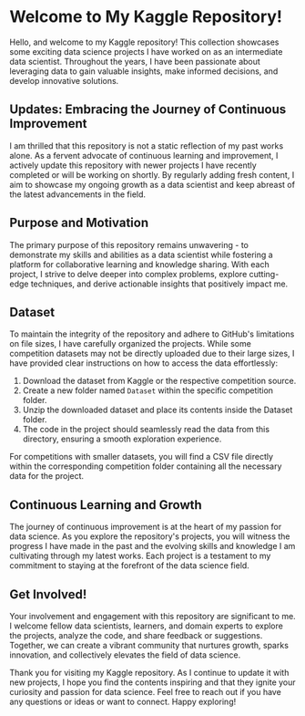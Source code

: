 # Welcome to My Kaggle Repository!

Hello, and welcome to my Kaggle repository! This collection showcases some exciting data science projects I have worked on as an intermediate data scientist. Throughout the years, I have been passionate about leveraging data to gain valuable insights, make informed decisions, and develop innovative solutions.

## Updates: Embracing the Journey of Continuous Improvement

I am thrilled that this repository is not a static reflection of my past works alone. As a fervent advocate of continuous learning and improvement, I actively update this repository with newer projects I have recently completed or will be working on shortly. By regularly adding fresh content, I aim to showcase my ongoing growth as a data scientist and keep abreast of the latest advancements in the field.

## Purpose and Motivation

The primary purpose of this repository remains unwavering - to demonstrate my skills and abilities as a data scientist while fostering a platform for collaborative learning and knowledge sharing. With each project, I strive to delve deeper into complex problems, explore cutting-edge techniques, and derive actionable insights that positively impact me.

## Dataset

To maintain the integrity of the repository and adhere to GitHub's limitations on file sizes, I have carefully organized the projects. While some competition datasets may not be directly uploaded due to their large sizes, I have provided clear instructions on how to access the data effortlessly:

1. Download the dataset from Kaggle or the respective competition source.
2. Create a new folder named `Dataset` within the specific competition folder.
3. Unzip the downloaded dataset and place its contents inside the Dataset folder.
4. The code in the project should seamlessly read the data from this directory, ensuring a smooth exploration experience.

For competitions with smaller datasets, you will find a CSV file directly within the corresponding competition folder containing all the necessary data for the project.

## Continuous Learning and Growth

The journey of continuous improvement is at the heart of my passion for data science. As you explore the repository's projects, you will witness the progress I have made in the past and the evolving skills and knowledge I am cultivating through my latest works. Each project is a testament to my commitment to staying at the forefront of the data science field.

## Get Involved!

Your involvement and engagement with this repository are significant to me. I welcome fellow data scientists, learners, and domain experts to explore the projects, analyze the code, and share feedback or suggestions. Together, we can create a vibrant community that nurtures growth, sparks innovation, and collectively elevates the field of data science.

Thank you for visiting my Kaggle repository. As I continue to update it with new projects, I hope you find the contents inspiring and that they ignite your curiosity and passion for data science. Feel free to reach out if you have any questions or ideas or want to connect. Happy exploring!
